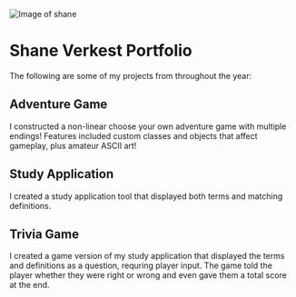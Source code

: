 ![Image of shane](https://shanemv.github.io/ShaneMV/shane.png)
# Shane Verkest Portfolio

The following are some of my projects from throughout the year:

## Adventure Game

I constructed a non-linear choose your own adventure game with multiple endings! Features included custom classes and objects that affect gameplay, plus amateur ASCII art!


## Study Application

I created a study application tool that displayed both terms and matching definitions. 


## Trivia Game

I created a game version of my study application that displayed the terms and definitions as a question, requring player input. The game told the player whether they were right or wrong and even gave them a total score at the end. 



